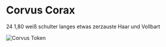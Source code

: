 # Corvus Corax

24
1,80
weiß
schulter langes etwas zerzauste Haar und Vollbart

![Corvus Token](https://s3.amazonaws.com/files.d20.io/images/259545695/7B8Hxy9uUXJu-Ym96f5k3g/med.png?1639162298)